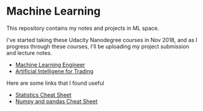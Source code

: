 # Machine Learning

This repository contains my notes and projects in ML space. 

I've started taking these Udacity Nanodegree courses in Nov 2018, and as I progress through these courses, I'll be uploading my project submission and lecture notes.

* [Machine Learning Engineer](https://www.udacity.com/course/machine-learning-engineer-nanodegree--nd009t)
* [Artificial Intelligene for Trading](https://www.udacity.com/course/ai-for-trading--nd880)

Here are some links that I found useful

* [Statistics Cheat Sheet](https://www.lexjansen.com/phuse/2006/ss/SS02.pdf)
* [Numpy and pandas Cheat Sheet](https://github.com/jessicayung/data-analyst-nd/blob/master/2-intro-to-data-analysis/numpy_pandas_cheatsheet.pdf)



